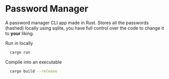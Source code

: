 # Password Manager

A password manager CLI app made in Rust. Stores all the passwords (hashed) locally using sqlite, you have full control over the code to change it to **your** liking. 

Run in locally
```bash
  cargo run
```

Compile into an executable
```bash
  cargo build --release
```